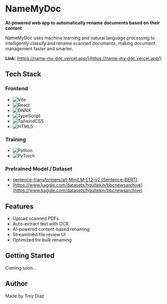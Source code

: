 # NameMyDoc

**AI-powered web app to automatically rename documents based on their content.**

NameMyDoc uses machine learning and natural language processing to intelligently classify and rename scanned documents, making document management faster and smarter.

**Link:** [https://name-my-doc.vercel.app/](https://name-my-doc.vercel.app/)

## Tech Stack

### Frontend
- ![Vite](https://img.shields.io/badge/Vite-646CFF?style=for-the-badge&logo=vite&logoColor=white)
- ![React](https://img.shields.io/badge/React-61DAFB?style=for-the-badge&logo=react&logoColor=black)
- ![ONNX](https://img.shields.io/badge/ONNX-005CED?style=for-the-badge&logo=onnx&logoColor=white)
- ![TypeScript](https://img.shields.io/badge/TypeScript-3178C6?style=for-the-badge&logo=typescript&logoColor=white)
- ![TailwindCSS](https://img.shields.io/badge/TailwindCSS-38B2AC?style=for-the-badge&logo=tailwind-css&logoColor=white)
- ![HTML5](https://img.shields.io/badge/HTML5-E34F26?style=for-the-badge&logo=html5&logoColor=white)

### Training
- ![Python](https://img.shields.io/badge/Python-3776AB?style=for-the-badge&logo=python&logoColor=white) 
- ![PyTorch](https://img.shields.io/badge/PyTorch-EE4C2C?style=for-the-badge&logo=pytorch&logoColor=white)

### Pretrained Model / Dataset
- [sentence-transformers/all-MiniLM-L12-v2 (Sentence-BERT)](https://www.sbert.net/docs/sentence_transformer/pretrained_models.html)
- [https://www.kaggle.com/datasets/hgultekin/bbcnewsarchive](https://www.kaggle.com/datasets/hgultekin/bbcnewsarchive)

## Features
- Upload scanned PDFs  
- Auto-extract text with OCR  
- AI-powered content-based renaming  
- Streamlined file review UI  
- Optimized for bulk renaming  

## Getting Started
Coming soon…

## Author
Made by Troy Diaz
